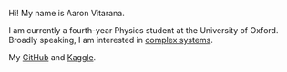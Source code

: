 Hi! My name is Aaron Vitarana.

I am currently a fourth-year Physics student at the University of Oxford. Broadly speaking, I am interested in [complex systems](https://comprehensiblecomplexity.com).

My [GitHub](https://github.com/a5v) and [Kaggle](https://www.kaggle.com/maxpower742).
